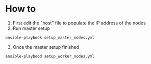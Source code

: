# How to

1. First edit the "host" file to populate the IP address of the nodes
2. Run master setup
```
ansible-playbook setup_master_nodes.yml
```

3. Once the master setup finished
```
ansible-playbood setup_worker_nodes.yml
```